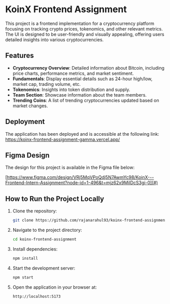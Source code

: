 # KoinX Frontend Assignment

This project is a frontend implementation for a cryptocurrency platform focusing on tracking crypto prices, tokenomics, and other relevant metrics. The UI is designed to be user-friendly and visually appealing, offering users detailed insights into various cryptocurrencies.

## Features

- **Cryptocurrency Overview**: Detailed information about Bitcoin, including price charts, performance metrics, and market sentiment.
- **Fundamentals**: Display essential details such as 24-hour high/low, market cap, trading volume, etc.
- **Tokenomics**: Insights into token distribution and supply.
- **Team Section**: Showcase information about the team members.
- **Trending Coins**: A list of trending cryptocurrencies updated based on market changes.

## Deployment

The application has been deployed and is accessible at the following link:
https://koinx-frontend-assignment-gamma.vercel.app/


## Figma Design

The design for this project is available in the Figma file below:

[https://www.figma.com/design/VRj5MqVPoQdj5N7AwmYc98/KoinX---Frontend-Intern-Assignment?node-id=1-496&t=mjz62x9MilDcS3gi-0](#)

## How to Run the Project Locally

1. Clone the repository:
   ```bash
   git clone https://github.com/rajanarahul93/koinx-frontend-assignment.git
   ```

2. Navigate to the project directory:
   ```bash
   cd koinx-frontend-assignment
   ```

3. Install dependencies:
   ```bash
   npm install
   ```

4. Start the development server:
   ```bash
   npm start
   ```

5. Open the application in your browser at:
   ```
   http://localhost:5173
   ```
